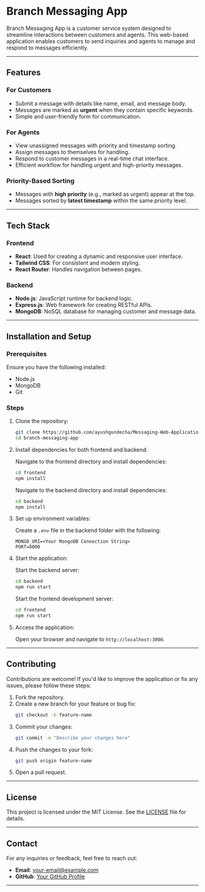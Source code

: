 # Branch Messaging App

Branch Messaging App is a customer service system designed to streamline interactions between customers and agents. This web-based application enables customers to send inquiries and agents to manage and respond to messages efficiently.

---

## Features

### For Customers
- Submit a message with details like name, email, and message body.
- Messages are marked as **urgent** when they contain specific keywords.
- Simple and user-friendly form for communication.

### For Agents
- View unassigned messages with priority and timestamp sorting.
- Assign messages to themselves for handling.
- Respond to customer messages in a real-time chat interface.
- Efficient workflow for handling urgent and high-priority messages.

### Priority-Based Sorting
- Messages with **high priority** (e.g., marked as urgent) appear at the top.
- Messages sorted by **latest timestamp** within the same priority level.

---

## Tech Stack

### Frontend
- **React**: Used for creating a dynamic and responsive user interface.
- **Tailwind CSS**: For consistent and modern styling.
- **React Router**: Handles navigation between pages.

### Backend
- **Node.js**: JavaScript runtime for backend logic.
- **Express.js**: Web framework for creating RESTful APIs.
- **MongoDB**: NoSQL database for managing customer and message data.

---

## Installation and Setup

### Prerequisites
Ensure you have the following installed:
- Node.js
- MongoDB
- Git

### Steps
1. Clone the repository:
   ```bash
   git clone https://github.com/ayushgundecha/Messaging-Web-Application.git
   cd branch-messaging-app
   ```

2. Install dependencies for both frontend and backend:
   
   Navigate to the frontend directory and install dependencies:
   ```bash
   cd frontend
   npm install
   ```

   Navigate to the backend directory and install dependencies:
   ```bash
   cd backend
   npm install
   ```

3. Set up environment variables:
   
   Create a `.env` file in the backend folder with the following:
   ```env
   MONGO_URI=<Your MongoDB Connection String>
   PORT=8000
   ```

4. Start the application:
   
   Start the backend server:
   ```bash
   cd backend
   npm run start
   ```

   Start the frontend development server:
   ```bash
   cd frontend
   npm run start
   ```

5. Access the application:
   
   Open your browser and navigate to `http://localhost:3000`.

---

## Contributing

Contributions are welcome! If you'd like to improve the application or fix any issues, please follow these steps:

1. Fork the repository.
2. Create a new branch for your feature or bug fix:
   ```bash
   git checkout -b feature-name
   ```
3. Commit your changes:
   ```bash
   git commit -m "Describe your changes here"
   ```
4. Push the changes to your fork:
   ```bash
   git push origin feature-name
   ```
5. Open a pull request.

---

## License

This project is licensed under the MIT License. See the [LICENSE](LICENSE) file for details.

---

## Contact

For any inquiries or feedback, feel free to reach out:
- **Email**: [your-email@example.com](mailto:ayushgundecha123@gmail.com)
- **GitHub**: [Your GitHub Profile](https://github.com/ayushgundecha)

---

